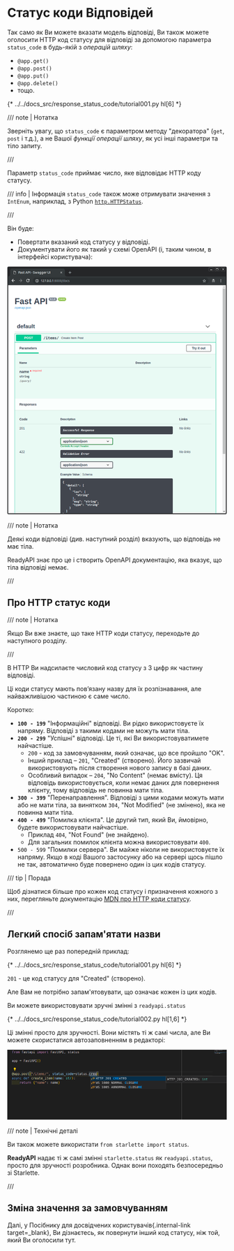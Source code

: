 # Статус коди Відповідей

Так само як Ви можете вказати модель відповіді, Ви також можете оголосити HTTP код статусу для відповіді за допомогою параметра `status_code` в будь-якій з *операцій шляху*:

* `@app.get()`
* `@app.post()`
* `@app.put()`
* `@app.delete()`
* тощо.

{* ../../docs_src/response_status_code/tutorial001.py hl[6] *}

/// note | Нотатка

Зверніть увагу, що `status_code` є параметром методу "декоратора" (`get`, `post` і т.д.), а не Вашої *функції операції шляху*, як усі інші параметри та тіло запиту.

///

Параметр `status_code` приймає число, яке відповідає HTTP коду статусу.

/// info | Інформація
`status_code` також може отримувати значення з `IntEnum`, наприклад, з Python <a href="https://docs.python.org/3/library/http.html#http.HTTPStatus" class="external-link" target="_blank">`http.HTTPStatus`</a>.

///

Він буде:

* Повертати вказаний код статусу у відповіді.
* Документувати його як такий у схемі OpenAPI (і, таким чином, в інтерфейсі користувача):

<img src="/img/tutorial/response-status-code/image01.png">

/// note | Нотатка

Деякі коди відповіді (див. наступний розділ) вказують, що відповідь не має тіла.

ReadyAPI знає про це і створить OpenAPI документацію, яка вказує, що тіла відповіді немає.

///

## Про HTTP статус коди

/// note | Нотатка

Якщо Ви вже знаєте, що таке HTTP коди статусу, переходьте до наступного розділу.

///

В HTTP Ви надсилаєте числовий код статусу з 3 цифр як частину відповіді.

Ці коди статусу мають пов’язану назву для їх розпізнавання, але найважливішою частиною є саме число.

Коротко:

* **`100 - 199`** "Інформаційні" відповіді. Ви рідко використовуєте їх напряму. Відповіді з такими кодами не можуть мати тіла.
* **`200 - 299`** "Успішні" відповіді. Це ті, які Ви використовуватимете найчастіше.
    * `200` - код за замовчуванням, який означає, що все пройшло "OK".
    * Інший приклад – `201`, "Created" (створено). Його зазвичай використовують після створення нового запису в базі даних.
    * Особливий випадок – `204`, "No Content" (немає вмісту). Ця відповідь використовується, коли немає даних для повернення клієнту, тому відповідь не повинна мати тіла.
* **`300 - 399`** "Перенаправлення". Відповіді з цими кодами можуть мати або не мати тіла, за винятком `304`, "Not Modified" (не змінено), яка не повинна мати тіла.
* **`400 - 499`** "Помилка клієнта". Це другий тип, який Ви, ймовірно, будете використовувати найчастіше.
    * Приклад `404`, "Not Found" (не знайдено).
    * Для загальних помилок клієнта можна використовувати `400`.
* `500 - 599` "Помилки сервера". Ви майже ніколи не використовуєте їх напряму. Якщо в коді Вашого застосунку або на сервері щось пішло не так, автоматично буде повернено один із цих кодів статусу.

/// tip | Порада

Щоб дізнатися більше про кожен код статусу і призначення кожного з них, перегляньте документацію <a href="https://developer.mozilla.org/en-US/docs/Web/HTTP/Status" class="external-link" target="_blank"><abbr title="Mozilla Developer Network">MDN</abbr> про HTTP коди статусу</a>.

///

## Легкий спосіб запам'ятати назви

Розглянемо ще раз попередній приклад:

{* ../../docs_src/response_status_code/tutorial001.py hl[6] *}

`201` - це код статусу для "Created" (створено).

Але Вам не потрібно запам'ятовувати, що означає кожен із цих кодів.

Ви можете використовувати зручні змінні з `readyapi.status`

{* ../../docs_src/response_status_code/tutorial002.py hl[1,6] *}

Ці змінні просто для зручності. Вони містять ті ж самі числа, але Ви можете скористатися автозаповненням в редакторі:

<img src="/img/tutorial/response-status-code/image02.png">

/// note | Технічні деталі

Ви також можете використати `from starlette import status`.

**ReadyAPI** надає ті ж самі змінні `starlette.status` як `readyapi.status`, просто для зручності розробника. Однак вони походять безпосередньо зі Starlette.

///

## Зміна значення за замовчуванням

Далі, у Посібнику для досвідчених користувачів{.internal-link target=_blank}, Ви дізнаєтесь, як повернути інший код статусу, ніж той, який Ви оголосили тут.
